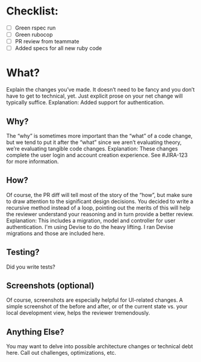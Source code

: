 # Checklist:

- [ ] Green rspec run
- [ ] Green rubocop
- [ ] PR review from teammate
- [ ] Added specs for all new ruby code
# What?
Explain the changes you’ve made. It doesn’t need to be fancy and you don’t have to get to technical, yet. Just explicit prose on your net change will typically suffice.
Explanation: Added support for authentication. 

## Why?
The “why” is sometimes more important than the “what” of a code change, but we tend to put it after the “what” since we aren’t evaluating theory, we’re evaluating tangible code changes.
Explanation: These changes complete the user login and account creation experience. See #JIRA-123 for more information.

## How?
Of course, the PR diff will tell most of the story of the “how”, but make sure to draw attention to the significant design decisions. You decided to write a recursive method instead of a loop, pointing out the merits of this will help the reviewer understand your reasoning and in turn provide a better review.
Explanation: This includes a migration, model and controller for user authentication. I'm using Devise to do the heavy lifting. I ran Devise migrations and those are included here.

## Testing?
Did you write tests?

## Screenshots (optional)
Of course, screenshots are especially helpful for UI-related changes. A simple screenshot of the before and after, or of the current state vs. your local development view, helps the reviewer tremendously.

## Anything Else?
You may want to delve into possible architecture changes or technical debt here. Call out challenges, optimizations, etc.


